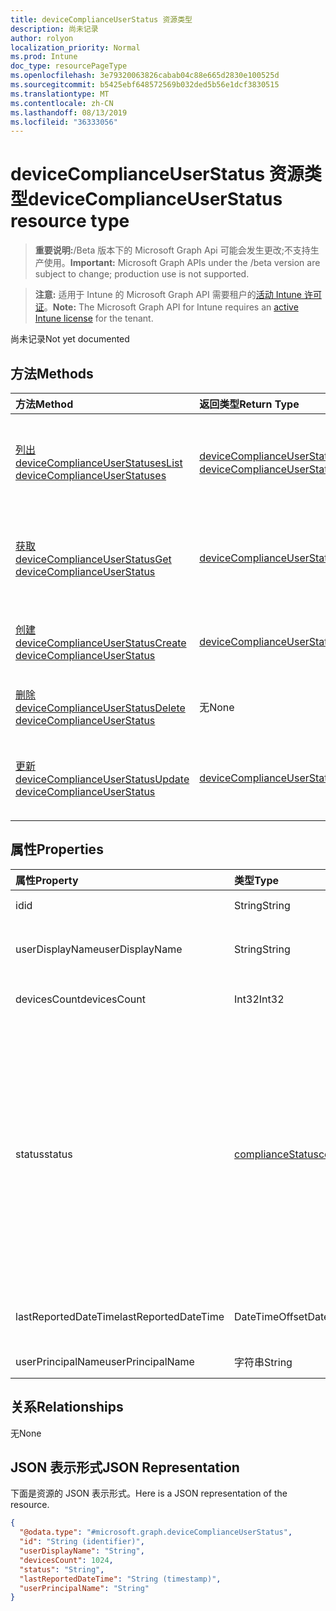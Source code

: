 ```yaml
---
title: deviceComplianceUserStatus 资源类型
description: 尚未记录
author: rolyon
localization_priority: Normal
ms.prod: Intune
doc_type: resourcePageType
ms.openlocfilehash: 3e79320063826cabab04c88e665d2830e100525d
ms.sourcegitcommit: b5425ebf648572569b032ded5b56e1dcf3830515
ms.translationtype: MT
ms.contentlocale: zh-CN
ms.lasthandoff: 08/13/2019
ms.locfileid: "36333056"
---
```

# <a name="devicecomplianceuserstatus-resource-type"></a><span data-ttu-id="d1532-103">deviceComplianceUserStatus 资源类型</span><span class="sxs-lookup"><span data-stu-id="d1532-103">deviceComplianceUserStatus resource type</span></span>

> <span data-ttu-id="d1532-104">**重要说明:**/Beta 版本下的 Microsoft Graph Api 可能会发生更改;不支持生产使用。</span><span class="sxs-lookup"><span data-stu-id="d1532-104">**Important:** Microsoft Graph APIs under the /beta version are subject to change; production use is not supported.</span></span>

> <span data-ttu-id="d1532-105">**注意:** 适用于 Intune 的 Microsoft Graph API 需要租户的[活动 Intune 许可证](https://go.microsoft.com/fwlink/?linkid=839381)。</span><span class="sxs-lookup"><span data-stu-id="d1532-105">**Note:** The Microsoft Graph API for Intune requires an [active Intune license](https://go.microsoft.com/fwlink/?linkid=839381) for the tenant.</span></span>

<span data-ttu-id="d1532-106">尚未记录</span><span class="sxs-lookup"><span data-stu-id="d1532-106">Not yet documented</span></span>

## <a name="methods"></a><span data-ttu-id="d1532-107">方法</span><span class="sxs-lookup"><span data-stu-id="d1532-107">Methods</span></span>
|<span data-ttu-id="d1532-108">方法</span><span class="sxs-lookup"><span data-stu-id="d1532-108">Method</span></span>|<span data-ttu-id="d1532-109">返回类型</span><span class="sxs-lookup"><span data-stu-id="d1532-109">Return Type</span></span>|<span data-ttu-id="d1532-110">说明</span><span class="sxs-lookup"><span data-stu-id="d1532-110">Description</span></span>|
|:---|:---|:---|
|[<span data-ttu-id="d1532-111">列出 deviceComplianceUserStatuses</span><span class="sxs-lookup"><span data-stu-id="d1532-111">List deviceComplianceUserStatuses</span></span>](../api/intune-deviceconfig-devicecomplianceuserstatus-list.md)|<span data-ttu-id="d1532-112">[deviceComplianceUserStatus](../resources/intune-deviceconfig-devicecomplianceuserstatus.md) 集合</span><span class="sxs-lookup"><span data-stu-id="d1532-112">[deviceComplianceUserStatus](../resources/intune-deviceconfig-devicecomplianceuserstatus.md) collection</span></span>|<span data-ttu-id="d1532-113">列出 [deviceComplianceUserStatus](../resources/intune-deviceconfig-devicecomplianceuserstatus.md) 对象的属性和关系。</span><span class="sxs-lookup"><span data-stu-id="d1532-113">List properties and relationships of the [deviceComplianceUserStatus](../resources/intune-deviceconfig-devicecomplianceuserstatus.md) objects.</span></span>|
|[<span data-ttu-id="d1532-114">获取 deviceComplianceUserStatus</span><span class="sxs-lookup"><span data-stu-id="d1532-114">Get deviceComplianceUserStatus</span></span>](../api/intune-deviceconfig-devicecomplianceuserstatus-get.md)|[<span data-ttu-id="d1532-115">deviceComplianceUserStatus</span><span class="sxs-lookup"><span data-stu-id="d1532-115">deviceComplianceUserStatus</span></span>](../resources/intune-deviceconfig-devicecomplianceuserstatus.md)|<span data-ttu-id="d1532-116">读取 [deviceComplianceUserStatus](../resources/intune-deviceconfig-devicecomplianceuserstatus.md) 对象的属性和关系。</span><span class="sxs-lookup"><span data-stu-id="d1532-116">Read properties and relationships of the [deviceComplianceUserStatus](../resources/intune-deviceconfig-devicecomplianceuserstatus.md) object.</span></span>|
|[<span data-ttu-id="d1532-117">创建 deviceComplianceUserStatus</span><span class="sxs-lookup"><span data-stu-id="d1532-117">Create deviceComplianceUserStatus</span></span>](../api/intune-deviceconfig-devicecomplianceuserstatus-create.md)|[<span data-ttu-id="d1532-118">deviceComplianceUserStatus</span><span class="sxs-lookup"><span data-stu-id="d1532-118">deviceComplianceUserStatus</span></span>](../resources/intune-deviceconfig-devicecomplianceuserstatus.md)|<span data-ttu-id="d1532-119">创建新的 [deviceComplianceUserStatus](../resources/intune-deviceconfig-devicecomplianceuserstatus.md) 对象。</span><span class="sxs-lookup"><span data-stu-id="d1532-119">Create a new [deviceComplianceUserStatus](../resources/intune-deviceconfig-devicecomplianceuserstatus.md) object.</span></span>|
|[<span data-ttu-id="d1532-120">删除 deviceComplianceUserStatus</span><span class="sxs-lookup"><span data-stu-id="d1532-120">Delete deviceComplianceUserStatus</span></span>](../api/intune-deviceconfig-devicecomplianceuserstatus-delete.md)|<span data-ttu-id="d1532-121">无</span><span class="sxs-lookup"><span data-stu-id="d1532-121">None</span></span>|<span data-ttu-id="d1532-122">删除 [deviceComplianceUserStatus](../resources/intune-deviceconfig-devicecomplianceuserstatus.md)。</span><span class="sxs-lookup"><span data-stu-id="d1532-122">Deletes a [deviceComplianceUserStatus](../resources/intune-deviceconfig-devicecomplianceuserstatus.md).</span></span>|
|[<span data-ttu-id="d1532-123">更新 deviceComplianceUserStatus</span><span class="sxs-lookup"><span data-stu-id="d1532-123">Update deviceComplianceUserStatus</span></span>](../api/intune-deviceconfig-devicecomplianceuserstatus-update.md)|[<span data-ttu-id="d1532-124">deviceComplianceUserStatus</span><span class="sxs-lookup"><span data-stu-id="d1532-124">deviceComplianceUserStatus</span></span>](../resources/intune-deviceconfig-devicecomplianceuserstatus.md)|<span data-ttu-id="d1532-125">更新 [deviceComplianceUserStatus](../resources/intune-deviceconfig-devicecomplianceuserstatus.md) 对象的属性。</span><span class="sxs-lookup"><span data-stu-id="d1532-125">Update the properties of a [deviceComplianceUserStatus](../resources/intune-deviceconfig-devicecomplianceuserstatus.md) object.</span></span>|

## <a name="properties"></a><span data-ttu-id="d1532-126">属性</span><span class="sxs-lookup"><span data-stu-id="d1532-126">Properties</span></span>
|<span data-ttu-id="d1532-127">属性</span><span class="sxs-lookup"><span data-stu-id="d1532-127">Property</span></span>|<span data-ttu-id="d1532-128">类型</span><span class="sxs-lookup"><span data-stu-id="d1532-128">Type</span></span>|<span data-ttu-id="d1532-129">说明</span><span class="sxs-lookup"><span data-stu-id="d1532-129">Description</span></span>|
|:---|:---|:---|
|<span data-ttu-id="d1532-130">id</span><span class="sxs-lookup"><span data-stu-id="d1532-130">id</span></span>|<span data-ttu-id="d1532-131">String</span><span class="sxs-lookup"><span data-stu-id="d1532-131">String</span></span>|<span data-ttu-id="d1532-132">实体的键。</span><span class="sxs-lookup"><span data-stu-id="d1532-132">Key of the entity.</span></span>|
|<span data-ttu-id="d1532-133">userDisplayName</span><span class="sxs-lookup"><span data-stu-id="d1532-133">userDisplayName</span></span>|<span data-ttu-id="d1532-134">String</span><span class="sxs-lookup"><span data-stu-id="d1532-134">String</span></span>|<span data-ttu-id="d1532-135">DevicePolicyStatus 的用户名。</span><span class="sxs-lookup"><span data-stu-id="d1532-135">User name of the DevicePolicyStatus.</span></span>|
|<span data-ttu-id="d1532-136">devicesCount</span><span class="sxs-lookup"><span data-stu-id="d1532-136">devicesCount</span></span>|<span data-ttu-id="d1532-137">Int32</span><span class="sxs-lookup"><span data-stu-id="d1532-137">Int32</span></span>|<span data-ttu-id="d1532-138">该用户的设备计数。</span><span class="sxs-lookup"><span data-stu-id="d1532-138">Devices count for that user.</span></span>|
|<span data-ttu-id="d1532-139">status</span><span class="sxs-lookup"><span data-stu-id="d1532-139">status</span></span>|[<span data-ttu-id="d1532-140">complianceStatus</span><span class="sxs-lookup"><span data-stu-id="d1532-140">complianceStatus</span></span>](../resources/intune-shared-compliancestatus.md)|<span data-ttu-id="d1532-141">策略报告的符合性状态。</span><span class="sxs-lookup"><span data-stu-id="d1532-141">Compliance status of the policy report.</span></span> <span data-ttu-id="d1532-142">可取值为：`unknown`、`notApplicable`、`compliant`、`remediated`、`nonCompliant`、`error`、`conflict`、`notAssigned`。</span><span class="sxs-lookup"><span data-stu-id="d1532-142">Possible values are: `unknown`, `notApplicable`, `compliant`, `remediated`, `nonCompliant`, `error`, `conflict`, `notAssigned`.</span></span>|
|<span data-ttu-id="d1532-143">lastReportedDateTime</span><span class="sxs-lookup"><span data-stu-id="d1532-143">lastReportedDateTime</span></span>|<span data-ttu-id="d1532-144">DateTimeOffset</span><span class="sxs-lookup"><span data-stu-id="d1532-144">DateTimeOffset</span></span>|<span data-ttu-id="d1532-145">策略报告的上次修改日期时间。</span><span class="sxs-lookup"><span data-stu-id="d1532-145">Last modified date time of the policy report.</span></span>|
|<span data-ttu-id="d1532-146">userPrincipalName</span><span class="sxs-lookup"><span data-stu-id="d1532-146">userPrincipalName</span></span>|<span data-ttu-id="d1532-147">字符串</span><span class="sxs-lookup"><span data-stu-id="d1532-147">String</span></span>|<span data-ttu-id="d1532-148">UserPrincipalName。</span><span class="sxs-lookup"><span data-stu-id="d1532-148">UserPrincipalName.</span></span>|

## <a name="relationships"></a><span data-ttu-id="d1532-149">关系</span><span class="sxs-lookup"><span data-stu-id="d1532-149">Relationships</span></span>
<span data-ttu-id="d1532-150">无</span><span class="sxs-lookup"><span data-stu-id="d1532-150">None</span></span>

## <a name="json-representation"></a><span data-ttu-id="d1532-151">JSON 表示形式</span><span class="sxs-lookup"><span data-stu-id="d1532-151">JSON Representation</span></span>
<span data-ttu-id="d1532-152">下面是资源的 JSON 表示形式。</span><span class="sxs-lookup"><span data-stu-id="d1532-152">Here is a JSON representation of the resource.</span></span>
<!-- {
  "blockType": "resource",
  "keyProperty": "id",
  "@odata.type": "microsoft.graph.deviceComplianceUserStatus"
}
-->
``` json
{
  "@odata.type": "#microsoft.graph.deviceComplianceUserStatus",
  "id": "String (identifier)",
  "userDisplayName": "String",
  "devicesCount": 1024,
  "status": "String",
  "lastReportedDateTime": "String (timestamp)",
  "userPrincipalName": "String"
}
```



